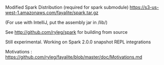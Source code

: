 Modified Spark Distribution (required for spark submodule)
https://s3-us-west-1.amazonaws.com/fayalite/spark.tar.gz

(For use with IntelliJ, put the assembly jar in /lib/)

See http://github.com/ryleg/spark for building from source

Still experimental. Working on Spark 2.0.0 snapshot REPL integrations

Motivations : https://github.com/ryleg/fayalite/blob/master/doc/Motivations.md
